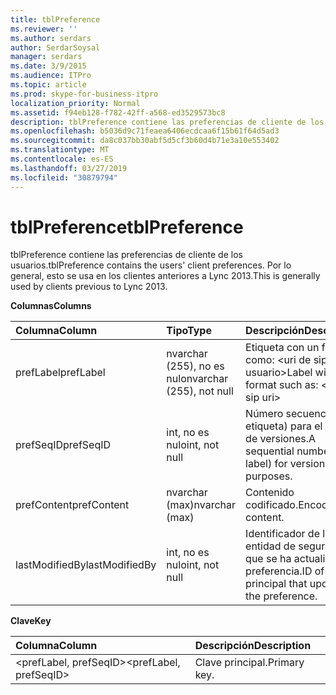 ```yaml
---
title: tblPreference
ms.reviewer: ''
ms.author: serdars
author: SerdarSoysal
manager: serdars
ms.date: 3/9/2015
ms.audience: ITPro
ms.topic: article
ms.prod: skype-for-business-itpro
localization_priority: Normal
ms.assetid: f94eb128-f782-42ff-a568-ed3529573bc8
description: tblPreference contiene las preferencias de cliente de los usuarios. Por lo general, esto se usa en los clientes anteriores a Lync 2013.
ms.openlocfilehash: b5036d9c71feaea6406ecdcaa6f15b61f64d5ad3
ms.sourcegitcommit: da8c037bb30abf5d5cf3b60d4b71e3a10e553402
ms.translationtype: MT
ms.contentlocale: es-ES
ms.lasthandoff: 03/27/2019
ms.locfileid: "30879794"
---
```

# <a name="tblpreference"></a><span data-ttu-id="01061-104">tblPreference</span><span class="sxs-lookup"><span data-stu-id="01061-104">tblPreference</span></span>

<span data-ttu-id="01061-105">tblPreference contiene las preferencias de cliente de los usuarios.</span><span class="sxs-lookup"><span data-stu-id="01061-105">tblPreference contains the users' client preferences.</span></span> <span data-ttu-id="01061-106">Por lo general, esto se usa en los clientes anteriores a Lync 2013.</span><span class="sxs-lookup"><span data-stu-id="01061-106">This is generally used by clients previous to Lync 2013.</span></span>

<span data-ttu-id="01061-107">**Columnas**</span><span class="sxs-lookup"><span data-stu-id="01061-107">**Columns**</span></span>


| <span data-ttu-id="01061-108">**Columna**</span><span class="sxs-lookup"><span data-stu-id="01061-108">**Column**</span></span>            | <span data-ttu-id="01061-109">**Tipo**</span><span class="sxs-lookup"><span data-stu-id="01061-109">**Type**</span></span>                        | <span data-ttu-id="01061-110">**Descripción**</span><span class="sxs-lookup"><span data-stu-id="01061-110">**Description**</span></span>                                                 |
|:----------------------|:--------------------------------|:----------------------------------------------------------------|
| <span data-ttu-id="01061-111">prefLabel</span><span class="sxs-lookup"><span data-stu-id="01061-111">prefLabel</span></span>  <br/>      | <span data-ttu-id="01061-112">nvarchar (255), no es nulo</span><span class="sxs-lookup"><span data-stu-id="01061-112">nvarchar (255), not null</span></span>  <br/> | <span data-ttu-id="01061-113">Etiqueta con un formato como: \<uri de sip del usuario\></span><span class="sxs-lookup"><span data-stu-id="01061-113">Label with a format such as: \<user sip uri\></span></span>                   |
| <span data-ttu-id="01061-114">prefSeqID</span><span class="sxs-lookup"><span data-stu-id="01061-114">prefSeqID</span></span>  <br/>      | <span data-ttu-id="01061-115">int, no es nulo</span><span class="sxs-lookup"><span data-stu-id="01061-115">int, not null</span></span>  <br/>            | <span data-ttu-id="01061-116">Número secuencial (por etiqueta) para el control de versiones.</span><span class="sxs-lookup"><span data-stu-id="01061-116">A sequential number (per label) for versioning purposes.</span></span>  <br/> |
| <span data-ttu-id="01061-117">prefContent</span><span class="sxs-lookup"><span data-stu-id="01061-117">prefContent</span></span>  <br/>    | <span data-ttu-id="01061-118">nvarchar (max)</span><span class="sxs-lookup"><span data-stu-id="01061-118">nvarchar (max)</span></span>  <br/>           | <span data-ttu-id="01061-119">Contenido codificado.</span><span class="sxs-lookup"><span data-stu-id="01061-119">Encoded content.</span></span>  <br/>                                         |
| <span data-ttu-id="01061-120">lastModifiedBy</span><span class="sxs-lookup"><span data-stu-id="01061-120">lastModifiedBy</span></span>  <br/> | <span data-ttu-id="01061-121">int, no es nulo</span><span class="sxs-lookup"><span data-stu-id="01061-121">int, not null</span></span>  <br/>            | <span data-ttu-id="01061-122">Identificador de la entidad de seguridad que se ha actualizado la preferencia.</span><span class="sxs-lookup"><span data-stu-id="01061-122">ID of the principal that updated the preference.</span></span>  <br/>         |

<span data-ttu-id="01061-123">**Clave**</span><span class="sxs-lookup"><span data-stu-id="01061-123">**Key**</span></span>

|<span data-ttu-id="01061-124">**Columna**</span><span class="sxs-lookup"><span data-stu-id="01061-124">**Column**</span></span>|<span data-ttu-id="01061-125">**Descripción**</span><span class="sxs-lookup"><span data-stu-id="01061-125">**Description**</span></span>|
|:-----|:-----|
|<span data-ttu-id="01061-126">\<prefLabel, prefSeqID\></span><span class="sxs-lookup"><span data-stu-id="01061-126">\<prefLabel, prefSeqID\></span></span>  <br/> |<span data-ttu-id="01061-127">Clave principal.</span><span class="sxs-lookup"><span data-stu-id="01061-127">Primary key.</span></span>  <br/> |


